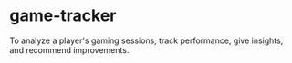 # game-tracker
To analyze a player's gaming sessions, track performance, give insights, and recommend improvements.
